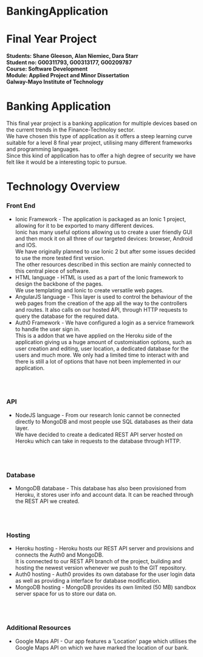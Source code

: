 # BankingApplication

Final Year Project
===================

**Students: Shane Gleeson, Alan Niemiec, Dara Starr**<br>
**Student no: G00311793, G00313177, G00209787**<br>
**Course: Software Development**<br>
**Module: Applied Project and Minor Dissertation**<br>
**Galway-Mayo Institute of Technology**

Banking Application <br>
===================
This final year project is a banking application for multiple devices based on the current trends in the Finance-Technoloy sector.<br>
We have chosen this type of application as it offers a steep learning curve suitable for a level 8 final year project, utilising many different frameworks and
programming languages.<br> Since this kind of application has to offer a high degree of security we have felt like it would be a interesting topic to pursue. <br>

Technology Overview <br>
===================
### Front End <br>
* Ionic Framework - The application is packaged as an Ionic 1 project, allowing for it to be exported to many different devices. <br>
Ionic has many useful options allowing us to create a user friendly GUI and then mock it on all three of our targeted devices: browser, Android and IOS.<br>
We have originally planned to use Ionic 2 but after some issues decided to use the more tested first version.<br>
The other resources described in this section are mainly connected to this central piece of software.<br>
* HTML language - HTML is used as a part of the Ionic framework to design the backbone of the pages.<br> We use templating and Ionic to create versatile web pages.<br>
* AngularJS language - This layer is used to control the behaviour of the web pages from the creation of the app all the way to the controllers and routes. It also calls on our hosted API, through HTTP requests to query the database for the required data.<br>
* Auth0 Framework - We have configured a login as a service framework to handle the user sign in.<br> This is a addon that we have applied on the Heroku side of the application giving us a huge amount of customisation options, such as user creation and editing, user location, a dedicated database for the users and much more. We only had a limited time to interact with and there is still a lot of options that have not been implemented in our application.<br>
<br>
<br>

### API <br>
* NodeJS language - From our research Ionic cannot be connected directly to MongoDB and most people use SQL databases as their data layer.<br> We have decided to create a dedicated REST API server hosted on Heroku which can take in requests to the database through HTTP.<br>
<br>
<br>

### Database <br>
* MongoDB database - This database has also been provisioned from Heroku, it stores user info and account data. It can be reached through the REST API we created.<br>
<br>
<br>

### Hosting <br>
* Heroku hosting - Heroku hosts our REST API server and provisions and connects the Auth0 and MongoDB.<br> It is connected to our REST API branch of the project, building and hosting the newest version whenever we push to the GIT repository.<br>
* Auth0 hosting - Auth0 provides its own database for the user login data as well as providing a interface for database modification.<br>
* MongoDB hosting - MongoDB provides its own limited (50 MB) sandbox server space for us to store our data on.<br>
<br>
<br>

### Additional Resources <br>
* Google Maps API - Our app features a 'Location' page which utilises the Google Maps API on which we have marked the location of our bank.<br>
